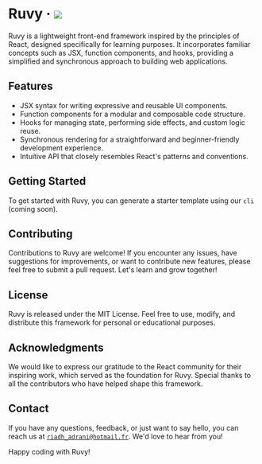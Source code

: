 # Ruvy &middot; <a href="https://www.npmjs.com/package/@riadh-adrani/ruvy"><img src="https://img.shields.io/npm/v/@riadh-adrani/ruvy?color=blue"/></a>

Ruvy is a lightweight front-end framework inspired by the principles of React, designed specifically for learning purposes. It incorporates familiar concepts such as JSX, function components, and hooks, providing a simplified and synchronous approach to building web applications.

## Features

- JSX syntax for writing expressive and reusable UI components.
- Function components for a modular and composable code structure.
- Hooks for managing state, performing side effects, and custom logic reuse.
- Synchronous rendering for a straightforward and beginner-friendly development experience.
- Intuitive API that closely resembles React's patterns and conventions.

## Getting Started

To get started with Ruvy, you can generate a starter template using our `cli` (coming soon).

## Contributing

Contributions to Ruvy are welcome! If you encounter any issues, have suggestions for improvements, or want to contribute new features, please feel free to submit a pull request. Let's learn and grow together!

## License

Ruvy is released under the MIT License. Feel free to use, modify, and distribute this framework for personal or educational purposes.

## Acknowledgments

We would like to express our gratitude to the React community for their inspiring work, which served as the foundation for Ruvy. Special thanks to all the contributors who have helped shape this framework.

## Contact

If you have any questions, feedback, or just want to say hello, you can reach us at [`riadh_adrani@hotmail.fr`](riadh_adrani@hotmail.fr). We'd love to hear from you!

Happy coding with Ruvy!
